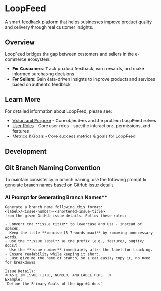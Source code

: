 # LoopFeed

A smart feedback platform that helps businesses improve product quality and delivery through real customer insights.

## Overview

LoopFeed bridges the gap between customers and sellers in the e-commerce ecosystem:

- **For Customers**: Track product feedback, earn rewards, and make informed purchasing decisions
- **For Sellers**: Gain data-driven insights to improve products and services based on authentic feedback

## Learn More

For detailed information about LoopFeed, please see:

- [Vision and Purpose](./VISION.md) - Core objectives and the problem LoopFeed solves
- [User Roles](./USER_ROLES.md) - Core user roles - specific interactions, permissions, and features
- [Metrics & Goals](./METRICS_AND_GOALS.md) - Core success metrics & goals for LoopFeed

## Development

## Git Branch Naming Convention

To maintain consistency in branch naming, use the following prompt to generate branch names based on GitHub issue details.

### AI Prompt for Generating Branch Names**
```plaintext
Generate a branch name following this format:  
<label>/<issue-number>-<shortened-issue-title>  
from the given GitHub issue details. Follow these rules:  

- Convert the **issue title** to lowercase and use - instead of spaces.  
- Keep the title **concise (5-7 words max)** by removing unnecessary words.  
- Use the **issue label** as the prefix (e.g., feature/, bugfix/, docs/).  
- Use the **issue number** immediately after the label for tracking.  
- Ensure readability while keeping it short.
- Just give me the name of branch, so I can easily copy it, no need for breakdowns

Issue Details:
<PASTE IN ISSUE TITLE, NUMBER, AND LABEL HERE...>
Example:
`Define the Primary Goals of the App #4 docs`
```
